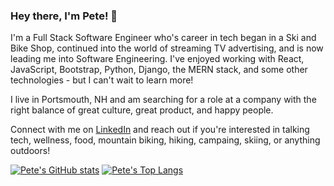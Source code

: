 ### Hey there, I'm Pete! 👋

I'm a Full Stack Software Engineer who's career in tech began in a Ski and Bike Shop, continued into the world of streaming TV advertising, and is now leading me into Software Engineering. I've enjoyed working with React, JavaScript, Bootstrap, Python, Django, the MERN stack, and some other technologies - but I can't wait to learn more!

I live in Portsmouth, NH and am searching for a role at a company with the right balance of great culture, great product, and happy people.

Connect with me on [LinkedIn](https://www.linkedin.com/in/peter-vallerie/) and reach out if you're interested in talking tech, wellness, food, mountain biking, hiking, campaing, skiing, or anything outdoors!

<!--
**pvallerie/pvallerie** is a ✨ _special_ ✨ repository because its `README.md` (this file) appears on your GitHub profile.

Here are some ideas to get you started:

- 🔭 I’m currently working on ...
- 🌱 I’m currently learning ...
- 👯 I’m looking to collaborate on ...
- 🤔 I’m looking for help with ...
- 💬 Ask me about ...
- 📫 How to reach me: ...
- 😄 Pronouns: ...
- ⚡ Fun fact: ...
-->

[![Pete's GitHub stats](https://github-readme-stats.vercel.app/api?username=pvallerie)](https://github.com/anuraghazra/github-readme-stats)
[![Pete's Top Langs](https://github-readme-stats.vercel.app/api/top-langs/?username=pvallerie&hide=pug)](https://github.com/anuraghazra/github-readme-stats)



